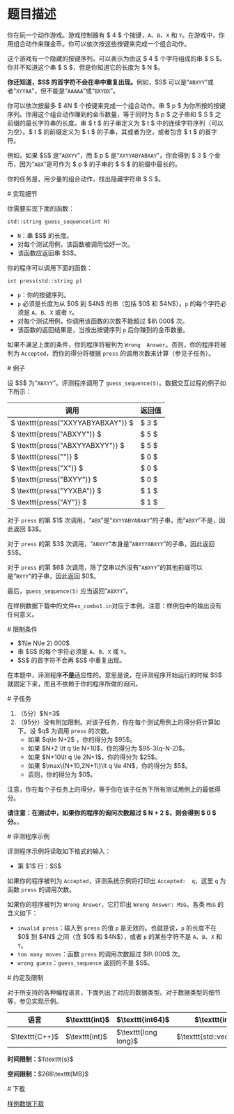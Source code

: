 # 题目描述

<p>你在玩一个动作游戏。游戏控制器有 $ 4 $ 个按键，<code>A</code>、<code>B</code>、<code>X</code> 和 <code>Y</code>。在游戏中，你用组合动作来赚金币。你可以依次按这些按键来完成一个组合动作。</p>
<p>这个游戏有一个隐藏的按键序列，可以表示为由这 $ 4 $ 个字符组成的串 $ S $。你并不知道这个串 $ S $，但是你知道它的长度为 $ N $。</p>
<p><strong>你还知道，$S$ 的首字符不会在串中重复出现。</strong>例如，$S$ 可以是“<code>ABXYY</code>”或者“<code>XYYAA</code>”，但不能是“<code>AAAAA</code>”或“<code>BXYBX</code>”。</p>
<p>你可以依次按最多 $ 4N $ 个按键来完成一个组合动作。串 $ p $ 为你所按的按键序列。你用这个组合动作赚到的金币数量，等于同时为 $ p $ 之子串和 $ S $ 之前缀的最长字符串的长度。串 $ t $ 的子串定义为 $ t $ 中的连续字符序列（可以为空）。$ t $ 的前缀定义为 $ t $ 的子串，其或者为空，或者包含 $ t $ 的首字符。</p>
<p>例如，如果 $S$ 是“<code>ABXYY</code>”，而 $ p $ 是“<code>XXYYABYABXAY</code>”，你会得到 $ 3 $ 个金币，因为“<code>ABX</code>”是可作为 $ p $ 的子串的 $ S $ 的前缀中最长的。</p>
<p>你的任务是，用少量的组合动作，找出隐藏字符串 $ S $。</p>
# 实现细节


<p>你需要实现下面的函数：</p>
<pre><code class="sh_cpp">std::string guess_sequence(int N)</code></pre>
<ul><li><code>N</code>：串 $S$ 的长度。</li>
<li>对每个测试用例，该函数被调用恰好一次。</li>
<li>该函数应返回串 $S$。</li>
</ul><p>你的程序可以调用下面的函数：</p>
<pre><code class="sh_cpp">int press(std::string p)</code></pre>
<ul><li><code>p</code>：你的按键序列。</li>
<li><code>p</code> 必须是长度为从 $0$ 到 $4N$ 的串（包括 $0$ 和 $4N$）。<code>p</code> 的每个字符必须是 <code>A</code>、<code>B</code>、<code>X</code> 或者 <code>Y</code>。</li>
<li>对每个测试用例，你调用该函数的次数不能超过 $8\ 000$ 次。</li>
<li>该函数的返回结果是，当按出按键序列 <code>p</code> 后你赚到的金币数量。</li>
</ul><p>如果不满足上面的条件，你的程序将被判为 <code>Wrong  Answer</code>。否则，你的程序将被判为 <code>Accepted</code>，而你的得分将根据 <code>press</code> 的调用次数来计算（参见子任务）。</p>
# 例子


<p>设 $S$ 为“<code>ABXYY</code>”。评测程序调用了 <code>guess_sequence(5)</code>。数据交互过程的例子如下所示：</p>
<div class="table-responsive">
<table class="table table-bordered table-text-center table-vertical-middle"><thead><tr><th>调用</th>
<th>返回值</th>
</tr></thead><tbody><tr><td> $ \texttt{press(&#34;XXYYABYABXAY&#34;)} $ </td><td> $ 3 $ </td></tr><tr><td> $ \texttt{press(&#34;ABXYY&#34;)} $ </td><td> $ 5 $ </td></tr><tr><td> $ \texttt{press(&#34;ABXYYABXYY&#34;)} $ </td><td> $ 5 $ </td></tr><tr><td> $ \texttt{press(&#34;&#34;)} $ </td><td> $ 0 $ </td></tr><tr><td> $ \texttt{press(&#34;X&#34;)} $ </td><td> $ 0 $ </td></tr><tr><td> $ \texttt{press(&#34;BXYY&#34;)} $ </td><td> $ 0 $ </td></tr><tr><td> $ \texttt{press(&#34;YYXBA&#34;)} $ </td><td> $ 1 $ </td></tr><tr><td> $ \texttt{press(&#34;AY&#34;)} $ </td><td> $ 1 $ </td></tr></tbody></table></div>

<p>对于 <code>press</code> 的第 $1$ 次调用，“<code>ABX</code>”是“<code>XXYYABYABXAY</code>”的子串，而“<code>ABXY</code>”不是，因此返回 $3$。</p>
<p>对于 <code>press</code> 的第 $3$ 次调用，“<code>ABXYY</code>”本身是“<code>ABXYYABXYY</code>”的子串，因此返回 $5$。</p>
<p>对于 <code>press</code> 的第 $6$ 次调用，除了空串以外没有“<code>ABXYY</code>”的其他前缀可以是“<code>BXYY</code>”的子串，因此返回 $0$。</p>
<p>最后，<code>guess_sequence(5)</code> 应当返回“<code>ABXYY</code>”。</p>
<p>在样例数据下载中的文件<code>ex_combo1.in</code>对应于本例。注意：样例包中的输出没有任何意义。</p>
# 限制条件


<ul><li>$1\le N\le 2\ 000$</li>
<li>串 $S$ 的每个字符必须是 <code>A</code>、<code>B</code>、<code>X</code> 或 <code>Y</code>。</li>
<li>$S$ 的首字符不会再 $S$ 中重复出现。</li>
</ul><p>在本题中，评测程序<strong>不是</strong>适应性的。意思是说，在评测程序开始运行的时候 $S$ 就固定下来，而且不依赖于你的程序所做的询问。</p>
# 子任务


<ol><li>（5分）$N=3$</li>
<li>（95分）没有附加限制。对该子任务，你在每个测试用例上的得分将计算如下。设 $q$ 为调用 <code>press</code> 的次数。<ul><li>如果 $q\le N+2$ ，你的得分为 $95$。</li>
<li>如果 $N+2 \lt q \le N+10$，你的得分为 $95-3(q-N-2)$。</li>
<li>如果 $N+10\lt q \le 2N+1$，你的得分为 $25$。</li>
<li>如果 $\max\{N+10,2N+1\}\lt q \le 4N$，你的得分为 $5$。</li>
<li>否则，你的得分为 $0$。</li>
</ul></li>
</ol><p>注意，你在每个子任务上的得分，等于你在该子任务下所有测试用例上的最低得分。</p>
<p><strong>请注意：在测试中，如果你的程序的询问次数超过 $ N + 2 $，则会得到 $ 0 $ 分。</strong>。</p>
# 评测程序示例


<p>评测程序示例将读取如下格式的输入：</p>
<ul><li>第 $1$ 行：$S$</li>
</ul><p>如果你的程序被判为 <code>Accepted</code>，评测系统示例将打印出 <code>Accepted:  q</code>，这里 <code>q</code> 为函数 <code>press</code> 的调用次数。</p>
<p>如果你的程序被判为 <code>Wrong Answer</code>，它打印出 <code>Wrong Answer: MSG</code>。各类 <code>MSG</code> 的含义如下：</p>
<ul><li><code>invalid press</code>：输入到 <code>press</code> 的值 <code>p</code> 是无效的。也就是说，<code>p</code> 的长度不在 $0$ 到 $4N$ 之间（含 $0$ 和 $4N$），或者 <code>p</code> 的某些字符不是 <code>A</code>、<code>B</code>、<code>X</code> 和 <code>Y</code>。</li>
<li><code>too many moves</code>：函数 <code>press</code> 的调用次数超过 $8\ 000$ 次。</li>
<li><code>wrong guess</code>：<code>guess_sequence</code> 返回的不是 $S$。</li>
</ul># 约定及限制


<p>对于所支持的各种编程语言，下面列出了对应的数据类型。对于数据类型的细节等，参见实现示例。</p>
<div class="table-responsive">
<table class="table table-bordered table-text-center table-vertical-middle"><thead><tr><th>语言</th>
<th>$\texttt{int}$</th>
<th>$\texttt{int64}$</th>
<th>$\texttt{int[]}$</th>
<th>数组$a$的长度</th>
<th>$\texttt{string}$</th>
</tr></thead><tbody><tr><td>$\texttt{C++}$</td><td>$\texttt{int}$</td><td>$\texttt{long long}$</td><td>$\texttt{std::vector&lt;int&gt;}$</td><td>$\texttt{a.size()}$</td><td>$\texttt{std::string}$</td></tr></tbody></table></div>

<p><strong>时间限制：</strong>$1\texttt{s}$</p>
<p><strong>空间限制：</strong>$268\texttt{MB}$</p>
# 下载


<p><a href="/download.php?type=problem&amp;id=405">样例数据下载</a></p>
